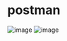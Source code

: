 # postman

![image](https://github.com/JSini/postman/assets/79960101/384169ee-2fde-4a54-85c3-75b96e03079d)
![image](https://github.com/JSini/postman/assets/79960101/411032e1-1e18-4564-9a71-bdd02767423b)
